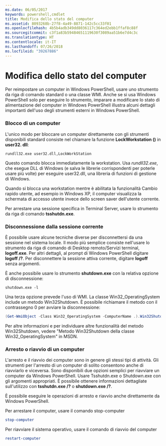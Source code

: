 ```yaml
---
ms.date: 06/05/2017
keywords: powershell,cmdlet
title: Modifica dello stato del computer
ms.assetid: 8093268b-27f8-4a49-8871-142c5cc33f01
ms.openlocfilehash: 4b5b4adb349dd8036117c364ed2ebb1ffaf8c88f
ms.sourcegitcommit: c3f1a83b59484651119630f3089aa51b6e7d4c3c
ms.translationtype: HT
ms.contentlocale: it-IT
ms.lasthandoff: 07/26/2018
ms.locfileid: "39267886"
---
```

# <a name="changing-computer-state"></a>Modifica dello stato del computer

Per reimpostare un computer in Windows PowerShell, usare uno strumento da riga di comando standard o una classe WMI. Anche se si usa Windows PowerShell solo per eseguire lo strumento, imparare a modificare lo stato di alimentazione del computer in Windows PowerShell illustra alcuni dettagli importanti dell'uso degli strumenti esterni in Windows PowerShell.

### <a name="locking-a-computer"></a>Blocco di un computer

L'unico modo per bloccare un computer direttamente con gli strumenti disponibili standard consiste nel chiamare la funzione **LockWorkstation ()** in **user32. dll**:

```
rundll32.exe user32.dll,LockWorkStation
```

Questo comando blocca immediatamente la workstation. Usa *rundll32.exe*, che esegue DLL di Windows (e salva le librerie corrispondenti per poterle usare più volte) per eseguire user32.dll, una libreria di funzioni di gestione di Windows.

Quando si blocca una workstation mentre è abilitata la funzionalità Cambio rapido utente, ad esempio in Windows XP, il computer visualizza la schermata di accesso utente invece dello screen saver dell'utente corrente.

Per arrestare una sessione specifica in Terminal Server, usare lo strumento da riga di comando **tsshutdn.exe**.

### <a name="logging-off-the-current-session"></a>Disconnessione dalla sessione corrente

È possibile usare alcune tecniche diverse per disconnettersi da una sessione nel sistema locale. Il modo più semplice consiste nell'usare lo strumento da riga di comando di Desktop remoto/Servizi terminal, **logoff.exe**. Per altri dettagli, al prompt di Windows PowerShell digitare **logoff /?**. Per disconnettere la sessione attiva corrente, digitare **logoff** senza argomenti.

È anche possibile usare lo strumento **shutdown.exe** con la relativa opzione di disconnessione:

```
shutdown.exe -l
```

Una terza opzione prevede l'uso di WMI. La classe Win32_OperatingSystem include un metodo Win32Shutdown. È possibile richiamare il metodo con il contrassegno 0 per avviare la disconnessione:

```powershell
(Get-WmiObject -Class Win32_OperatingSystem -ComputerName .).Win32Shutdown(0)
```

Per altre informazioni e per individuare altre funzionalità del metodo Win32Shutdown, vedere "Metodo Win32Shutdown della classe Win32_OperatingSystem" in MSDN.

### <a name="shutting-down-or-restarting-a-computer"></a>Arresto o riavvio di un computer

L'arresto e il riavvio dei computer sono in genere gli stessi tipi di attività. Gli strumenti per l'arresto di un computer di solito consentono anche di riavviarlo e viceversa. Sono disponibili due opzioni semplici per riavviare un computer da Windows PowerShell. Usare Tsshutdn.exe o Shutdown.exe con gli argomenti appropriati. È possibile ottenere informazioni dettagliate sull'utilizzo con **tsshutdn.exe /?** o **shutdown.exe /?**.

È possibile eseguire le operazioni di arresto e riavvio anche direttamente da Windows PowerShell.

Per arrestare il computer, usare il comando stop-computer

```powershell
stop-computer
```

Per riavviare il sistema operativo, usare il comando di riavvio del computer

```powershell
restart-computer
```
